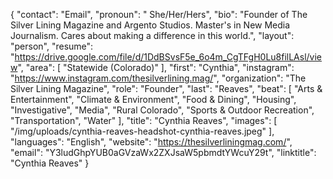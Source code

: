 {
  "contact": "Email",
  "pronoun": " She/Her/Hers",
  "bio": "Founder of The Silver Lining Magazine and Argento Studios. Master's in New Media Journalism. Cares about making a difference in this world.",
  "layout": "person",
  "resume": "https://drive.google.com/file/d/1DdBSvsF5e_6o4m_CgTFgH0Lu8filLAsl/view",
  "area": [
    "Statewide (Colorado)"
  ],
  "first": "Cynthia",
  "instagram": "https://www.instagram.com/thesilverlining.mag/",
  "organization": "The Silver Lining Magazine",
  "role": "Founder",
  "last": "Reaves",
  "beat": [
    "Arts & Entertainment",
    "Climate & Environment",
    "Food & Dining",
    "Housing",
    "Investigative",
    "Media",
    "Rural Colorado",
    "Sports & Outdoor Recreation",
    "Transportation",
    "Water"
  ],
  "title": "Cynthia Reaves",
  "images": [
    "/img/uploads/cynthia-reaves-headshot-cynthia-reaves.jpeg"
  ],
  "languages": "English",
  "website": "https://thesilverliningmag.com/",
  "email": "Y3ludGhpYUB0aGVzaWx2ZXJsaW5pbmdtYWcuY29t",
  "linktitle": "Cynthia Reaves"
}
